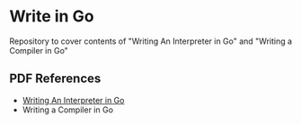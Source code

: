 # Write in Go

Repository to cover contents of "Writing An Interpreter in Go" and "Writing a Compiler in Go"

## PDF References

- [Writing An Interpreter in Go](./docs/pdfs/writing_an_interpreter_in_go.pdf)
- Writing a Compiler in Go
